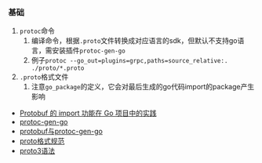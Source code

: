 ### 基础

1.  `protoc`命令
    1.  编译命令，根据`.proto`文件转换成对应语言的sdk，但默认不支持go语言，需安装插件`protoc-gen-go`
    2.  例子`protoc --go_out=plugins=grpc,paths=source_relative:. ./proto/*.proto`
2.  `.proto`格式文件
    1.  注意`go_package`的定义，它会对最后生成的go代码import的package产生影响





*   [Protobuf 的 import 功能在 Go 项目中的实践](https://studygolang.com/articles/25743)
*   [protoc-gen-go](https://github.com/golang/protobuf/tree/master/protoc-gen-go)
*   [protobuf与protoc-gen-go](https://studygolang.com/articles/12673)
*   [proto格式规范](https://developers.google.com/protocol-buffers/docs/style)
*   [proto3语法](https://developers.google.com/protocol-buffers/docs/proto3)

